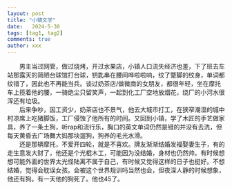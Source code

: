 ```yaml
---
layout: post
title: "小镇文学"
date:   2024-5-30
tags: [tag1, tag2]
comments: true
author: xxx
---
```

  
&emsp;&emsp;男主当过网管，做过烧烤，开过水果店，小镇人口流失经济也差，下了班去车站那露天的简陋台球馆打台球，钥匙串在腰间哗啦啦响，纹了蹩脚的纹身，单词都纹错了，因此也不再能当兵。谈过奶茶店/做微商的女朋友，都很年轻，坐在摩托车上揽着他的腰，一骑绝尘只留笑声，一起到化工厂空地放烟花，绕厂的小河水很浑还有垃圾。  
&emsp;&emsp;后来争吵，因工资少，奶茶店也不景气，他去大城市打工，在狭窄潮湿的城中村凉席上吃猪脚饭，工厂侵蚀了他所有的时间。又回到小镇，学了木匠的手艺做家具，养了一条土狗，听rap和流行乐，胸口的英文单词仍然是错的并没有去洗，但每天黄昏去广场舞大妈那块遛狗，狗养的毛光水滑。  
&emsp;&emsp;还是那辆摩托，不爱开四轮，就是不喜欢。牌友渐渐结婚发福娶妻生子，有的走生意发大财了，他还是个光棍木工，可能因为没结婚，身材也仍然帅。有时候想想可能外面的世界太光怪陆离不属于自己，有时候又觉得这样的日子也挺好。不想结婚，觉得会耽误女孩。会被这个世界规训吗当然也会，但夜深人静的时候想象，他还有狗。有一天他的狗死了。他也45了。
